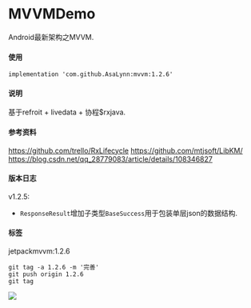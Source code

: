 # MVVMDemo
Android最新架构之MVVM.

#### 使用
```
implementation 'com.github.AsaLynn:mvvm:1.2.6'
```

#### 说明
基于refroit + livedata + 协程$rxjava.

#### 参考资料
https://github.com/trello/RxLifecycle
https://github.com/mtjsoft/LibKM/
https://blog.csdn.net/qq_28779083/article/details/108346827

#### 版本日志
v1.2.5:
- `ResponseResult`增加子类型`BaseSuccess`用于包装单层json的数据结构.


#### 标签

jetpackmvvm:1.2.6
```
git tag -a 1.2.6 -m '完善'
git push origin 1.2.6
git tag
```

[![](https://jitpack.io/v/zxnsto/jetpackmvvm.svg)](https://jitpack.io/#zxnsto/jetpackmvvm)
